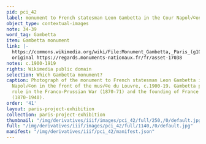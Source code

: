 ```yaml
---
pid: pci_42
label: monument to French statesman Leon Gambetta in the Cour Napol√©on
object_type: contextual-images
note: 34-39
word_tag: Gambetta
item: Gambetta monument
link: |-
  https://commons.wikimedia.org/wiki/File:Monument_Gambetta,_Paris_(g1065).jpg
  original https://regards.monuments-nationaux.fr/fr/asset-17038
notes: c.1900-1919
rights: Wikimedia public domain
selection: Which Gambetta monument?
caption: Photograph of the monument to French statesman Leon Gambetta in the Cour
  Napol√©on in the front of the mus√©e du Louvre, c.1900-19. Gambetta played a significant
  role in the Franco-Prussian War (1870-71) and the founding of France's Third Republic
  (1870-1940).
order: '41'
layout: paris-project-exhibition
collection: paris-project-exhibition
thumbnail: "/img/derivatives/iiif/images/pci_42/full/250,/0/default.jpg"
full: "/img/derivatives/iiif/images/pci_42/full/1140,/0/default.jpg"
manifest: "/img/derivatives/iiif/pci_42/manifest.json"
---
```

